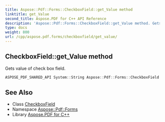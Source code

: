 ```yaml
---
title: Aspose::Pdf::Forms::CheckboxField::get_Value method
linktitle: get_Value
second_title: Aspose.PDF for C++ API Reference
description: 'Aspose::Pdf::Forms::CheckboxField::get_Value method. Gets value of check box field in C++.'
type: docs
weight: 800
url: /cpp/aspose.pdf.forms/checkboxfield/get_value/
---
```

## CheckboxField::get_Value method


Gets value of check box field.

```cpp
ASPOSE_PDF_SHARED_API System::String Aspose::Pdf::Forms::CheckboxField::get_Value() override
```

## See Also

* Class [CheckboxField](../)
* Namespace [Aspose::Pdf::Forms](../../)
* Library [Aspose.PDF for C++](../../../)
